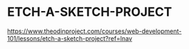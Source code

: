 # ETCH-A-SKETCH-PROJECT
https://www.theodinproject.com/courses/web-development-101/lessons/etch-a-sketch-project?ref=lnav
